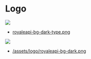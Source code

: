 # Logo

<img class="logo dark" src="/assets/logo/royaleapi-bg-dark-type.png?2">

- [royaleapi-bg-dark-type.png](/assets/logo/royaleapi-bg-dark-type.png)

<img class="logo dark" src="/assets/logo/royaleapi-bg-dark.png?2">

- [/assets/logo/royaleapi-bg-dark.png](/assets/logo/royaleapi-bg-dark.png?2)